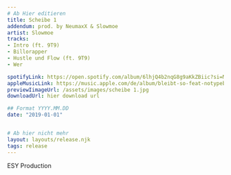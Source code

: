 ```yaml
---
# Ab Hier editieren
title: Scheibe 1
addendum: prod. by NeumaxX & Slowmoe
artist: Slowmoe
tracks:
- Intro (ft. 9T9)
- Billorapper
- Hustle und Flow (ft. 9T9)
- Wer

spotifyLink: https://open.spotify.com/album/6lhjQ4b2nqG8g9aKkZBiic?si=MLriiaBiR4WYk7kzy3quNw
appleMusicLink: https://music.apple.com/de/album/bleibt-so-feat-notypebeats-single/1625719403
previewIimageUrl: /assets/images/scheibe 1.jpg
downloadUrl: hier download url

## Format YYYY.MM.DD
date: "2019-01-01"


# Ab hier nicht mehr
layout: layouts/release.njk
tags: release
---
```


ESY Production